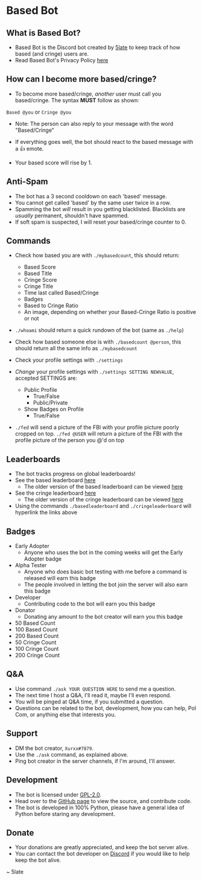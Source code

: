 # Based Bot

## What is Based Bot?

- Based Bot is the Discord bot created by [5late](https://github.com/5late) to keep track of how based (and cringe) users are.
- Read Based Bot's Privacy Policy [here](https://gist.github.com/5late/3b722759646efc31ecbc0a2ffaa8ee74)

## How can I become more based/cringe?

- To become more based/cringe, *another* user must call you based/cringe. The syntax **MUST** follow as shown:

``Based @you``
or
``Cringe @you``

- Note: The person can also reply to your message with the word "Based/Cringe"

- If everything goes well, the bot should react to the based message with a :thumbsup: emote.
- Your based score will rise by 1.

## Anti-Spam

- The bot has a 3 second cooldown on each 'based' message. 
- You cannot get called 'based' by the same user twice in a row.
- Spamming the bot *will* result in you getting blacklisted. Blacklists are *usually* permanent, shouldn't have spammed.
- If soft spam is suspected, I will reset your based/cringe counter to 0.

## Commands

- Check how based you are with ``./mybasedcount``, this should return:
    - Based Score
    - Based Title
    - Cringe Score
    - Cringe Title
    - Time last called Based/Cringe
    - Badges
    - Based to Cringe Ratio
    - An image, depending on whether your Based-Cringe Ratio is positive or not

- ``./whoami`` should return a quick rundown of the bot (same as ``./help``)
- Check how based someone else is with ``./basedcount @person``, this should return all the same info as ``./mybasedcount``
- Check your profile settings with ``./settings``
- *Change* your profile settings with ``./settings SETTING NEWVALUE``, accepted SETTINGS are:
    - Public Profile
        - True/False
        - Public/Private
    - Show Badges on Profile
        - True/False
- ``./fed`` will send a picture of the FBI with your profile picture poorly cropped on top. ``./fed @USER`` will return a picture of the FBI with the profile picture of the person you @'d on top

## Leaderboards

- The bot tracks progress on global leaderboards!
- See the based leaderboard [here](https://slatedev.xyz/basedbot/basedleaderboard)
    - The older version of the based leaderboard can be viewed [here](https://slatedev.xyz/basedbot/basedleaderboard/old)
- See the cringe leaderboard [here](https://slatedev.xyz/basedbot/cringeleaderboard)
    - The older version of the cringe leaderboard can be viewed [here](https://slatedev.xyz/basedbot/cringeleaderboard/old)
- Using the commands ``./basedleaderboard`` and ``./cringeleaderboard`` will hyperlink the links above

## Badges

- Early Adopter
    - Anyone who uses the bot in the coming weeks will get the Early Adopter badge
- Alpha Tester
    - Anyone who does basic bot testing with me before a command is released will earn this badge
    - The people involved in letting the bot join the server will also earn this badge
- Developer
    - Contributing code to the bot will earn you this badge
- Donator
    - Donating any amount to the bot creator will earn you this badge
- 50 Based Count
- 100 Based Count
- 200 Based Count
- 50 Cringe Count
- 100 Cringe Count
- 200 Cringe Count

## Q&A

- Use command ``./ask YOUR QUESTION HERE`` to send me a question.
- The next time I host a Q&A, I'll read it, maybe I'll even respond.
- You will be pinged at Q&A time, if you submitted a question.
- Questions can be related to the bot, development, how you can help, Pol Com, or anything else that interests you.

## Support

- DM the bot creator, ``Xurxx#7879``.
- Use the ``./ask`` command, as explained above.
- Ping bot creator in the server channels, if I'm around, I'll answer.

## Development

- The bot is licensed under [GPL-2.0](https://github.com/5late/Based-Bot/blob/master/LICENSE).
- Head over to the [GitHub page](https://github.com/5late/Based-Bot/) to view the source, and contribute code.
- The bot is developed in 100% Python, please have a general idea of Python before staring any development.

## Donate

- Your donations are greatly appreciated, and keep the bot server alive.
- You can contact the bot developer on [Discord](https://slatedev.xyz/contact/discord) if you would like to help keep the bot alive.

~ 5late